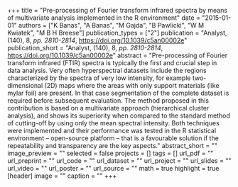 +++
title = "Pre-processing of Fourier transform infrared spectra by means of multivariate analysis implemented in the R environment"
date = "2015-01-01"
authors = ["K Banas", "A Banas", "M Gajda", "B Pawlicki", "W M Kwiatek", "M B H Breese"]
publication_types = ["2"]
publication = "Analyst, (140), 8, _pp. 2810-2814_, https://doi.org/10.1039/c5an00002e"
publication_short = "Analyst, (140), 8, _pp. 2810-2814_, https://doi.org/10.1039/c5an00002e"
abstract = "Pre-processing of Fourier transform infrared (FTIR) spectra is typically the first and crucial step in data analysis. Very often hyperspectral datasets include the regions characterized by the spectra of very low intensity, for example two-dimensional (2D) maps where the areas with only support materials (like mylar foil) are present. In that case segmentation of the complete dataset is required before subsequent evaluation. The method proposed in this contribution is based on a multivariate approach (hierarchical cluster analysis), and shows its superiority when compared to the standard method of cutting-off by using only the mean spectral intensity. Both techniques were implemented and their performance was tested in the R statistical environment – open-source platform – that is a favourable solution if the repeatability and transparency are the key aspects."
abstract_short = ""
image_preview = ""
selected = false
projects = []
tags = []
url_pdf = ""
url_preprint = ""
url_code = ""
url_dataset = ""
url_project = ""
url_slides = ""
url_video = ""
url_poster = ""
url_source = ""
math = true
highlight = true
[header]
image = ""
caption = ""
+++
